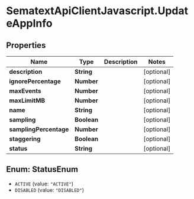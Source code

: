 # SematextApiClientJavascript.UpdateAppInfo

## Properties

| Name                   | Type        | Description | Notes      |
| ---------------------- | ----------- | ----------- | ---------- |
| **description**        | **String**  |             | [optional] |
| **ignorePercentage**   | **Number**  |             | [optional] |
| **maxEvents**          | **Number**  |             | [optional] |
| **maxLimitMB**         | **Number**  |             | [optional] |
| **name**               | **String**  |             | [optional] |
| **sampling**           | **Boolean** |             | [optional] |
| **samplingPercentage** | **Number**  |             | [optional] |
| **staggering**         | **Boolean** |             | [optional] |
| **status**             | **String**  |             | [optional] |

<a name="StatusEnum"></a>

## Enum: StatusEnum

* `ACTIVE` (value: `"ACTIVE"`)
* `DISABLED` (value: `"DISABLED"`)
